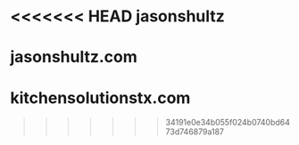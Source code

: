 <<<<<<< HEAD
jasonshultz
===========

jasonshultz.com
=======
kitchensolutionstx.com
======================
>>>>>>> 34191e0e34b055f024b0740bd6473d746879a187

